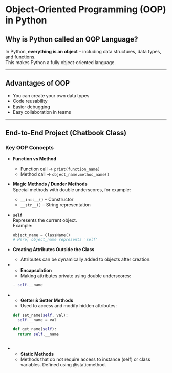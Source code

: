 # Object-Oriented Programming (OOP) in Python

## Why is Python called an OOP Language?
In Python, **everything is an object** – including data structures, data types, and functions.  
This makes Python a fully object-oriented language.

---

## Advantages of OOP
- You can create your own data types  
- Code reusability  
- Easier debugging  
- Easy collaboration in teams  

---

## End-to-End Project (Chatbook Class)

### Key OOP Concepts

- **Function vs Method**  
  - Function call → `print(function_name)`  
  - Method call → `object_name.method_name()`

- **Magic Methods / Dunder Methods**  
  Special methods with double underscores, for example:  
  - `__init__()` – Constructor  
  - `__str__()` – String representation  

- **`self`**  
  Represents the current object.  
  Example:  
  ```python
  object_name = ClassName()
  # Here, object_name represents 'self'

- **Creating Attributes Outside the Class**
  - Attributes can be dynamically added to objects after creation.     

- - **Encapsulation**
  - Making attributes private using double underscores:
  ```python
  - self.__name

- - **Getter & Setter Methods**
  - Used to access and modify hidden attributes:
  ```python
  def set_name(self, val):
    self.__name = val

  def get_name(self):
    return self.__name



- - **Static Methods**
  - Methods that do not require access to instance (self) or class variables.
    Defined using @staticmethod.







